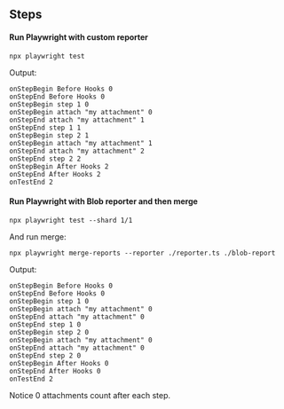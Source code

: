 ## Steps

#### Run Playwright with custom reporter
```
npx playwright test
```
Output:
```
onStepBegin Before Hooks 0
onStepEnd Before Hooks 0
onStepBegin step 1 0
onStepBegin attach "my attachment" 0
onStepEnd attach "my attachment" 1
onStepEnd step 1 1
onStepBegin step 2 1
onStepBegin attach "my attachment" 1
onStepEnd attach "my attachment" 2
onStepEnd step 2 2
onStepBegin After Hooks 2
onStepEnd After Hooks 2
onTestEnd 2
```

#### Run Playwright with Blob reporter and then merge
```
npx playwright test --shard 1/1
```
And run merge:
```
npx playwright merge-reports --reporter ./reporter.ts ./blob-report
```
Output:
```
onStepBegin Before Hooks 0
onStepEnd Before Hooks 0
onStepBegin step 1 0
onStepBegin attach "my attachment" 0
onStepEnd attach "my attachment" 0
onStepEnd step 1 0
onStepBegin step 2 0
onStepBegin attach "my attachment" 0
onStepEnd attach "my attachment" 0
onStepEnd step 2 0
onStepBegin After Hooks 0
onStepEnd After Hooks 0
onTestEnd 2
```
Notice 0 attachments count after each step.